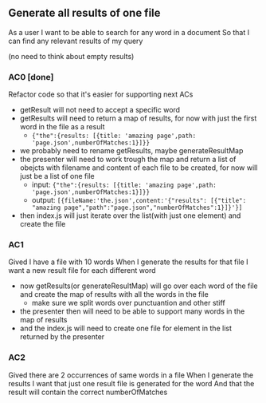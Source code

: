 ## Generate all results of one file
As a user
I want to be able to search for any word in a document
So that I can find any relevant results of my query

(no need to think about empty results)

### AC0 [done]
Refactor code so that it's easier for supporting next ACs
- getResult will not need to accept a specific word
- getResults will need to return a map of results, for now with just the first word in the file as a result
  - `{"the":{results: [{title: 'amazing page',path: 'page.json',numberOfMatches:1}]}}`
- we probably need to rename getResults, maybe generateResultMap
- the presenter will need to work trough the map and return a list of obejcts with filename and content of each file to be created, for now will just be a list of one file
  - input: `{"the":{results: [{title: 'amazing page',path: 'page.json',numberOfMatches:1}]}}`
  - output: `[{fileName:'the.json',content:'{"results": [{"title": "amazing page","path":"page.json","numberOfMatches":1}]}'}]`
- then index.js will just iterate over the list(with just one element) and create the file

### AC1
Gived I have a file with 10 words
When I generate the results for that file
I want a new result file for each different word
- now getResults(or generateResultMap) will go over each word of the file and create the map of results with all the words in the file
  - make sure we split words over punctuantion and other stiff
- the presenter then will need to be able to support many words in the map of results
- and the index.js will need to create one file for element in the list returned by the presenter

### AC2
Gived there are 2 occurrences of same words in a file
When I generate the results
I want that just one result file is generated for the word
And that the result will contain the correct numberOfMatches
